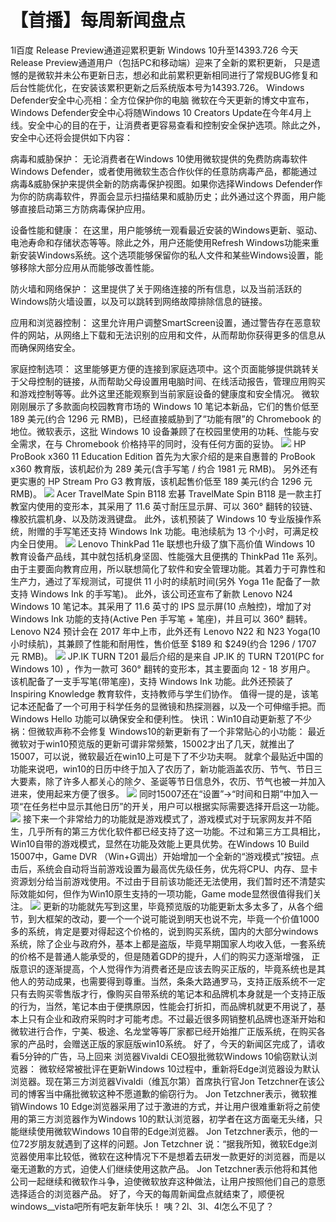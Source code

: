# 【首播】每周新闻盘点

1l百度 Release Preview通道迎累积更新 Windows 10升至14393.726 今天Release Preview通道用户（包括PC和移动端）迎来了全新的累积更新， 只是遗憾的是微软并未公布更新日志，想必和此前累积更新相同进行了常规BUG修复和后台性能优化，在安装该累积更新之后系统版本号为14393.726。 Windows Defender安全中心亮相：全方位保护你的电脑 微软在今天更新的博文中宣布，Windows Defender安全中心将随Windows 10 Creators Update在今年4月上线。安全中心的目的在于，让消费者更容易查看和控制安全保护选项。除此之外，安全中心还将会提供如下内容：

病毒和威胁保护： 无论消费者在Windows 10使用微软提供的免费防病毒软件Windows Defender，或者使用微软生态合作伙伴的任意防病毒产品，都能通过病毒&威胁保护来提供全新的防病毒保护视图。如果你选择Windows Defender作为你的防病毒软件，界面会显示扫描结果和威胁历史；此外通过这个界面，用户能够直接启动第三方防病毒保护应用。

设备性能和健康： 在这里，用户能够统一观看最近安装的Windows更新、驱动、电池寿命和存储状态等等。除此之外，用户还能使用Refresh Windows功能来重新安装Windows系统。这个选项能够保留你的私人文件和某些Windows设置，能够移除大部分应用从而能够改善性能。

防火墙和网络保护： 这里提供了关于网络连接的所有信息，以及当前活跃的Windows防火墙设置，以及可以跳转到网络故障排除信息的链接。

应用和浏览器控制： 这里允许用户调整SmartScreen设置，通过警告存在恶意软件的网站，从网络上下载和无法识别的应用和文件，从而帮助你获得更多的信息从而确保网络安全。

家庭控制选项： 这里能够更方便的连接到家庭选项中。这个页面能够提供跳转关于父母控制的链接，从而帮助父母设置用电脑时间、在线活动报告，管理应用购买和游戏控制等等。此外这里还能观察到当前家庭设备的健康度和安全情况。 微软刚刚展示了多款面向校园教育市场的 Windows 10 笔记本新品，它们的售价低至 189 美元\(约合 1296 元 RMB\)，已经直接威胁到了“功能有限”的 Chromebook 的地位。微软表示，这批 Windows 10 设备兼顾了在校园里使用的功耗、性能与安全需求，在与 Chromebook 价格持平的同时，没有任何方面的妥协。 ![](https://wvbarchive.s3-ap-northeast-1.amazonaws.com/4955049576/f3ed8cc5b74543a9cf3fcd8317178a82b8011449.jpg) HP ProBook x360 11 Education Edition 首先为大家介绍的是来自惠普的 ProBook x360 教育版，该机起价为 289 美元\(含手写笔 / 约合 1981 元 RMB\)。 另外还有更实惠的 HP Stream Pro G3 教育版，该机起售价低至 189 美元\(约合 1296 元 RMB\)。 ![](https://wvbarchive.s3-ap-northeast-1.amazonaws.com/4955049576/ab30d04443a9822681e51c688382b9014b90eb4a.jpg) Acer TravelMate Spin B118 宏碁 TravelMate Spin B118 是一款主打教室内使用的变形本，其采用了 11.6 英寸耐压显示屏、可以 360° 翻转的铰链、橡胶抗震机身、以及防泼溅键盘。 此外，该机预装了 Windows 10 专业版操作系统，附赠的手写笔还支持 Windows Ink 功能。电池续航为 13 个小时，可满足校内全日使用。 ![](https://wvbarchive.s3-ap-northeast-1.amazonaws.com/4955049576/f7b124a88226cffc510e88fdb0014a90f703ea4a.jpg) Lenovo ThinkPad 11e 联想也升级了旗下高价值 Windows 10 教育设备产品线，其中就包括机身坚固、性能强大且便携的 ThinkPad 11e 系列。 由于主要面向教育应用，所以联想简化了软件和安全管理功能。其着力于可靠性和生产力，通过了军规测试，可提供 11 小时的续航时间\(另外 Yoga 11e 配备了一款支持 Windows Ink 的手写笔\)。 此外，该公司还宣布了新款 Lenovo N24 Windows 10 笔记本。其采用了 11.6 英寸的 IPS 显示屏\(10 点触控\)，增加了对 Windows Ink 功能的支持\(Active Pen 手写笔 + 笔座\)，并且可以 360° 翻转。 Lenovo N24 预计会在 2017 年中上市，此外还有 Lenovo N22 和 N23 Yoga\(10 小时续航\)，其兼顾了性能和耐用性，售价低至 $189 和 $249\(约合 1296 / 1707 元 RMB\)。 ![](https://wvbarchive.s3-ap-northeast-1.amazonaws.com/4955049576/035de527cffc1e17da9bbb7e4390f603728de94a.jpg) JP.IK TURN T201 最后介绍的是来自 JP.IK 的 TURN T201\(PC for Windows 10\) ，作为一款可 360° 翻转的变形本，其主要面向 12 - 18 岁用户。 该机配备了一支手写笔\(带笔座\)，支持 Windows Ink 功能。此外还预装了 Inspiring Knowledge 教育软件，支持教师与学生们协作。 值得一提的是，该笔记本还配备了一个可用于科学任务的显微镜和热探测器，以及一个可伸缩手把。而 Windows Hello 功能可以确保安全和便利性。 快讯：Win10自动更新惹了不少祸：但微软声称不会修复 Windows10的新更新有了一个非常贴心的小功能： 最近微软对于win10预览版的更新可谓非常频繁，15002才出了几天，就推出了15007，可以说，微软最近在win10上可是下了不少功夫啊。 就拿个最贴近中国的功能来说吧，win10的日历中终于加入了农历了，新功能涵盖农历、节气、节日三大要素，除了许多人都关心的除夕、圣诞等节日信息外，农历、节气也被一并加入进来，使用起来方便了很多。 ![](https://wvbarchive.s3-ap-northeast-1.amazonaws.com/4955049576/01c0f00b304e251f936dd3b7ae86c9177d3e53df.jpg) 同时15007还在“设置”→“时间和日期”中加入一项“在任务栏中显示其他日历”的开关，用户可以根据实际需要选择开启这一功能。 ![](https://wvbarchive.s3-ap-northeast-1.amazonaws.com/4955049576/d7fe574f251f95cad66fa5f9c0177f3e650952df.jpg) 接下来一个非常给力的功能就是游戏模式了，游戏模式对于玩家网友并不陌生，几乎所有的第三方优化软件都已经支持了这一功能。不过和第三方工具相比，Win10自带的游戏模式，显然在功能及效能上更具优势。在Windows 10 Build 15007中，Game DVR （Win+G调出）开始增加一个全新的“游戏模式”按钮。点击后，系统会自动将当前游戏设置为最高优先级任务，优先将CPU、内存、显卡资源划分给当前游戏使用。不过由于目前该功能还无法使用，我们暂时还不清楚实际效能如何，但作为Win10原生支持的一项功能，Game mode显然很值得我们关注。 ![](https://wvbarchive.s3-ap-northeast-1.amazonaws.com/4955049576/70ba421e95cad1c8af21cb68763e6709cb3d51df.jpg) 更新的功能就先写到这里，毕竟预览版的功能更新太多太多了，从各个细节，到大框架的改动，要一个一个说可能说到明天也说不完，毕竟一个价值1000多的系统，肯定是要对得起这个价格的，说到购买系统，国内的大部分windows系统，除了企业与政府外，基本上都是盗版，毕竟早期国家人均收入低，一套系统的价格不是普通人能承受的，但是随着GDP的提升，人们的购买力逐渐增强， 正版意识的逐渐提高，个人觉得作为消费者还是应该去购买正版的，毕竟系统也是其他人的劳动成果，也需要得到尊重。当然，条条大路通罗马，支持正版系统不一定只有去购买零售版才行，像购买自带系统的笔记本和品牌机本身就是一个支持正版的行为，当然，笔记本由于便携原因，性能会打折扣，而品牌机就更不用说了，基本上只有企业和政府采购时才可能考虑。不过最近很多网销整机品牌也逐渐开始和微软进行合作，宁美、极途、名龙堂等等厂家都已经开始推广正版系统，在购买各家的产品时，会赠送正版的家庭版win10系统。 好了，今天的新闻区完成了，请收看5分钟的广告，马上回来 浏览器Vivaldi CEO狠批微软Windows 10偷窃默认浏览器： 微软经常被批评在更新Windows 10过程中，重新将Edge浏览器设为默认浏览器。现在第三方浏览器Vivaldi（维瓦尔第）首席执行官Jon Tetzchner在该公司的博客当中痛批微软这种不愿道歉的偷窃行为。 Jon Tetzchner表示，微软推销Windows 10 Edge浏览器采用了过于激进的方式，并让用户很难重新将之前使用的第三方浏览器作为Windows 10的默认浏览器，初学者在这方面毫无头绪，只能继续使用微软Windows 10自带的Edge浏览器。 Jon Tetzchner表示，他的一位72岁朋友就遇到了这样的问题。Jon Tetzchner 说：“据我所知，微软Edge浏览器使用率比较低，微软在这种情况下不是想着去研发一款更好的浏览器，而是以毫无道歉的方式，迫使人们继续使用这款产品。 Jon Tetzchner表示他将和其他公司一起继续和微软作斗争，迫使微软放弃这种做法，让用户按照他们自己的意愿选择适合的浏览器产品。 好了，今天的每周新闻盘点就结束了，顺便祝windows\_\_vista吧所有吧友新年快乐！ 咦？2l、3l、4l怎么不见了？

